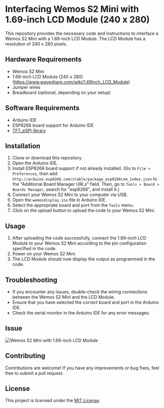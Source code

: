 # Interfacing Wemos S2 Mini with 1.69-inch LCD Module (240 x 280)

This repository provides the necessary code and instructions to interface a Wemos S2 Mini with a 1.69-inch LCD Module. The LCD Module has a resolution of 240 x 280 pixels.

## Hardware Requirements

- Wemos S2 Mini
- 1.69-inch LCD Module (240 x 280) (https://www.waveshare.com/wiki/1.69inch_LCD_Module)
- Jumper wires
- Breadboard (optional, depending on your setup)

## Software Requirements

- Arduino IDE
- ESP8266 board support for Arduino IDE
- [TFT_eSPI library](https://github.com/Bodmer/TFT_eSPI.git?utm_source=platformio&utm_medium=piohome)

## Installation

1. Clone or download this repository.
2. Open the Arduino IDE.
3. Install ESP8266 board support if not already installed. (Go to `File > Preferences`, then add `http://arduino.esp8266.com/stable/package_esp8266com_index.json` to the "Additional Board Manager URLs" field. Then, go to `Tools > Board > Boards Manager`, search for "esp8266", and install it.)
4. Connect your Wemos S2 Mini to your computer via USB.
5. Open the `wemosdisplay.ino` file in Arduino IDE.
6. Select the appropriate board and port from the `Tools` menu.
7. Click on the upload button to upload the code to your Wemos S2 Mini.

## Usage

1. After uploading the code successfully, connect the 1.69-inch LCD Module to your Wemos S2 Mini according to the pin configuration specified in the code.
2. Power on your Wemos S2 Mini.
3. The LCD Module should now display the output as programmed in the code.

## Troubleshooting

- If you encounter any issues, double-check the wiring connections between the Wemos S2 Mini and the LCD Module.
- Ensure that you have selected the correct board and port in the Arduino IDE.
- Check the serial monitor in the Arduino IDE for any error messages.


## Issue 
![Wemos S2 Mini with 1.69-inch LCD Module](blob:https://imgur.com/a/anpvAoW)


## Contributing

Contributions are welcome! If you have any improvements or bug fixes, feel free to submit a pull request.

## License

This project is licensed under the [MIT License](LICENSE).
